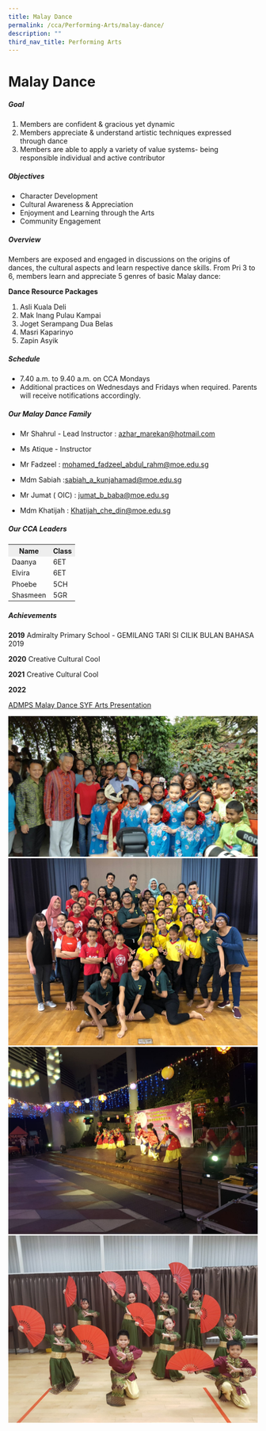 ```yaml
---
title: Malay Dance
permalink: /cca/Performing-Arts/malay-dance/
description: ""
third_nav_title: Performing Arts
---
```

# Malay Dance

##### Goal

1. Members are confident &amp; gracious yet dynamic
2. Members appreciate &amp; understand artistic techniques expressed through dance
3. Members are able to apply a variety of value systems- being responsible individual and active contributor

##### Objectives

- Character Development
- Cultural Awareness &amp; Appreciation
- Enjoyment and Learning through the Arts
- Community Engagement

##### Overview

Members are exposed and engaged in discussions on the origins of dances, the cultural aspects and learn respective dance skills.
From Pri 3 to 6, members learn and appreciate 5 genres of basic Malay dance:
   

**Dance Resource Packages**

1. Asli Kuala Deli
2. Mak Inang Pulau Kampai
3. Joget Serampang Dua Belas
4. Masri Kaparinyo
5. Zapin Asyik


##### Schedule

- 7.40 a.m. to 9.40 a.m. on CCA Mondays
- Additional practices on Wednesdays and Fridays when required. Parents will receive notifications accordingly.


##### Our Malay Dance Family
- Mr Shahrul - Lead Instructor : azhar_marekan@hotmail.com
- Ms Atique - Instructor

- Mr Fadzeel : mohamed_fadzeel_abdul_rahm@moe.edu.sg
- Mdm Sabiah :sabiah_a_kunjahamad@moe.edu.sg
- Mr Jumat ( OIC) : jumat_b_baba@moe.edu.sg
- Mdm Khatijah : Khatijah_che_din@moe.edu.sg


##### Our CCA Leaders
<table>
	<tbody><tr>
		<th bgcolor="#eee"> Name </th>
		<th bgcolor="#eee">Class </th>
  	</tr>
	<tr>
		<td>Daanya </td> <td>6ET </td>
	</tr>
		<tr> 
		<td>Elvira </td> <td>6ET </td>
	</tr>
		<tr> 
		<td>Phoebe </td> <td>5CH </td>
	</tr>
		<tr> 
		<td>Shasmeen </td> <td>5GR </td>
	</tr>
	</tbody></table>
   

##### Achievements

**2019**
   Admiralty Primary School - GEMILANG TARI SI CILIK BULAN BAHASA 2019

**2020**
   Creative Cultural Cool

**2021**
   Creative Cultural Cool

**2022**

[ADMPS Malay Dance SYF Arts Presentation](https://drive.google.com/file/d/1kazxvwardL8I43xF0R27cePIFQ3CJQoc/view?usp=share_link)

![](/images/Admiralty%20Primary%20Malay%20Dance%20%20Gardens%20By%20The%20Bay%20with%20PM%20Lee%20Hsien%20Loong.jpg)
![](/images/Admiralty%20Primary%20Malay%20Dance%20%20ADMPS%20Malay%20Dance%20SYF%20Exchange%202018.jpg)
![](/images/Admiralty%20Primary%20Malay%20Dance%20%20Kg%20Admiralty%20Mid%20Autumn%20Fest%202019%201.jpg)
![](/images/CNY%202.jpg)